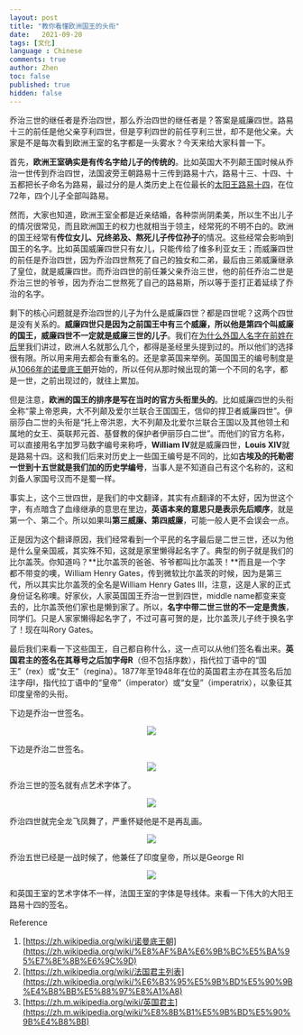 ```yaml
---
layout: post
title: "教你看懂欧洲国王的头衔"
date:   2021-09-20
tags: [文化]
language : Chinese
comments: true
author: Zhen
toc: false
published: true
hidden: false
---
```

乔治三世的继任者是乔治四世，那么乔治四世的继任者是？答案是威廉四世。路易十三的前任是他父亲亨利四世，但是亨利四世的前任亨利三世，却不是他父亲。大家是不是每次看到欧洲王室的名字都是一头雾水？今天来给大家科普一下。

首先，**欧洲王室确实是有传名字给儿子的传统的**。比如英国大不列颠王国时候从乔治一世传到乔治四世，法国波旁王朝路易十三传到路易十六，路易十三、十四、十五都把长子命名为路易，最过分的是人类历史上在位最长的[太阳王路易十四](https://zh.wikipedia.org/wiki/%E8%B7%AF%E6%98%93%E5%8D%81%E5%9B%9B)，在位72年，四个儿子全部叫路易。

然而，大家也知道，欧洲王室全都是近亲结婚，各种崇尚阴柔美，所以生不出儿子的情况很常见，而且欧洲国王的权力也就相当于领主，经常死的不明不白的。欧洲的国王经常有**传位女儿、兄终弟及、熬死儿子传位孙子**的情况。这些经常会影响到国王的名字。比如英国威廉四世只有女儿，只能传给了维多利亚女王；而威廉四世的前任是乔治四世，因为乔治四世熬死了自己的独女和二弟，最后由三弟威廉继承了皇位，就是威廉四世。而乔治四世的前任兼父亲乔治三世，他的前任乔治二世是乔治三世的爷爷，因为乔治二世熬死了自己的路易斯，所以等于歪打正着延续了乔治的名字。

剩下的核心问题就是乔治四世的儿子为什么是威廉四世？都是四世呢？这两个四世是没有关系的。**威廉四世只是因为之前国王中有三个威廉，所以他是第四个叫威廉的国王，威廉四世不一定就是威廉三世的儿子**。我们在[为什么外国人名字在前姓在后](/为什么外国人名字在前姓在后)里我们讲过，欧洲人名就那么几个，都得是圣经里头提到过的。所以他们的选择很有限。所以用来用去都会有重名的。还是拿英国来举例。英国国王的编号制度是从[1066年的诺曼底王朝](https://zh.wikipedia.org/wiki/诺曼底王朝)开始的，所以任何从那时候出现的第一个不同的名字，都是一世，之前出现过的，就往上累加。

但是注意，**欧洲的国王的排序是写在当时的官方头衔里头的**。比如威廉四世的头衔全称“蒙上帝恩典，大不列颠及爱尔兰联合王国国王，信仰的捍卫者威廉四世”。伊丽莎白二世的头衔是“托上帝洪恩，大不列颠及北爱尔兰联合王国以及其他领土和属地的女王、英联邦元首、基督教的保护者伊丽莎白二世”。而他们的官方名称，可以直接用名字加罗马数字编号来称呼，**William IV**就是威廉四世，**Louis XIV**就是路易十四。这和我们后来对历史上一些国王编号是不同的，比如**古埃及的托勒密一世到十五世就是我们加的历史学编号**，当事人是不知道自己有这个名称的，这和刘备人家国号汉而不是蜀一样。

 事实上，这个三世四世，是我们的中文翻译，其实有点翻译的不太好，因为世这个字，有点暗含了血缘继承的意思在里边，**英语本来的意思只是表示先后顺序**，就是第一个、第二个。所以如果叫**第三威廉、第四威廉**，可能一般人更不会误会一点。

正是因为这个翻译原因，我们经常看到一个平民的名字最后是二世三世，还以为他是什么皇亲国戚，其实殊不知，这就是家里懒得起名字了。典型的例子就是我们的比尔盖茨。你知道吗？**比尔盖茨的爸爸、爷爷都叫比尔盖茨！**而且是一个字都不带变的噢，William Henry Gates，传到微软比尔盖茨的时候，因为是第三代，所以其实比尔盖茨的全名是William Henry Gates III，注意，这是人家的正式身份证名称噢。好家伙，人家英国国王乔治一世到四世，middle name都变来变去的，比尔盖茨他们家也是懒到家了。所以，**名字中带二世三世的不一定是贵族**，同学们。只是人家家懒得起名字了，不过可喜可贺的是，比尔盖茨儿子终于换名字了！现在叫Rory Gates。

最后我们来看一下这些国王，自己都自称什么，这一点可以从他们签名看出来。**英国君主的签名在其尊号之后加字母R**（但不包括序数），指代拉丁语中的“国王”（rex）或“女王”（regina）。1877年至1948年在位的英国君主亦在其签名后加注字母I，指代拉丁语中的“皇帝”（imperator）或“女皇”（imperatrix），以象征其印度皇帝的头衔。

下边是乔治一世签名。
<p align="center"> <img src="{{ site.imageurl }}/乔治一世.png"> </p> 
下边是乔治二世签名。
<p align="center"> <img src="{{ site.imageurl }}/乔治二世.png"> </p> 
乔治三世的签名就有点艺术字体了。
<p align="center"> <img src="{{ site.imageurl }}/乔治三世.png"> </p> 
乔治四世就完全龙飞凤舞了，严重怀疑他是不是再乱画。
<p align="center"> <img src="{{ site.imageurl }}/乔治四世.png"> </p> 
乔治五世已经是一战时候了，他兼任了印度皇帝，所以是George RI
<p align="center"> <img src="{{ site.imageurl }}/乔治五世.png"> </p> 

和英国王室的艺术字体不一样，法国王室的字体是导线体。来看一下伟大的大阳王路易十四的签名。



Reference
 1. [https://zh.wikipedia.org/wiki/诺曼底王朝](https://zh.wikipedia.org/wiki/%E8%AF%BA%E6%9B%BC%E5%BA%95%E7%8E%8B%E6%9C%9D)
 2. [https://zh.wikipedia.org/wiki/法国君主列表](https://zh.wikipedia.org/wiki/%E6%B3%95%E5%9B%BD%E5%90%9B%E4%B8%BB%E5%88%97%E8%A1%A8)
 3. [https://zh.m.wikipedia.org/wiki/英国君主](https://zh.m.wikipedia.org/wiki/%E8%8B%B1%E5%9B%BD%E5%90%9B%E4%B8%BB)

 
<!--stackedit_data:
eyJoaXN0b3J5IjpbMzA3NzEwNTMyLDQyNjQyNTg5MCwtMTU2MD
c3NDM5LDE1MTY2MjUwMjcsLTUyNjczMjUzMCwtNDkzNDU4MTY5
LDU5OTE3NzY5NywtMjg4ODk0OTM0LC0xMTI1NzEyNzMyLC03NT
gyODk5NjcsLTk3MDgzNTA5LC0xMTU2MDM4NDMzLC0xMTMyOTQ5
NDM0LC0yMDUzOTU2Mjg1LC01MTYyODExNzQsLTExMTk4NjMxOD
UsNjk2Mjg2NzYzLDIwMTM5NjA3OTZdfQ==
-->